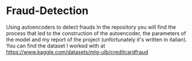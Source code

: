# Fraud-Detection
Using autoencoders to detect frauds
In the repository you will find the process that led to the construction of the autoencoder, the parameters of the model and my report of the project (unfortunately it's written in italian). You can find the dataset I worked with at https://www.kaggle.com/datasets/mlg-ulb/creditcardfraud
